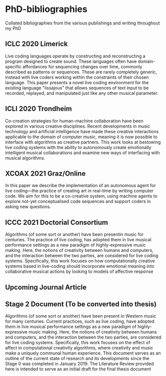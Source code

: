 # PhD-bibliographies
Collated bibliographies from the various publishings and writing throughout my PhD


## ICLC 2020 Limerick 

Live coding languages operate by constructing and reconstructing a program designed to create sound. These languages often have domain-specific affordances for sequencing changes over time, commonly described as patterns or sequences. These are rarely completely generic, instead with live coders working within the constraints of their chosen language. This paper presents a novel live coding environment for the existing language "lissajous" that allows sequences of text input to be recorded, replayed, and manipulated just like any other musical parameter.


## ICLI 2020 Trondheim 


Co-creation strategies for human-machine collaboration have been explored in various creative disciplines. Recent developments in music technology and artificial intelligence have made these creative interactions applicable to the domain of computer music, meaning it is now possible to interface with algorithms as creative partners. This work looks at bestowing live coding systems with the ability to autonomously create emotionally intelligent musical collaborations and examine new ways of interfacing with musical algorithms.

## XCOAX 2021 Graz/Online

In this paper we describe the implementation of an autonomous agent for live coding—the practice of creating art in real-time by writing computer code. We aim for this to be a co-creative system, using machine agents to explore not-yet conceptualised code sequences and support coders in asking new questions.


## ICCC 2021 Doctorial Consortium 

Algorithms (of some sort or another) have been presentin  music  for  centuries.  The  practice  of  live  coding, has adopted them in live musical performance settings as  a  new  paradigm  of  highly-expressive  music  making. Here, the notions of creativity between humans and computers, and the interaction between the two parties, are  considered  for  live  coding  systems.   Specifically, this work focuses on how computationally creative systems based in live-coding should incorporate emotional meaning into collaborative musical actions by looking to models of affective response



## Upcoming Journal Article 



## Stage 2 Document (To be converted into thesis)

Algorithms (of some sort or another) have been present in Western music for many centuries. Current practices, such as live coding, have adopted them in live musical performance settings as a new paradigm of highly-expressive music making. Here, the notions of creativity between humans and computers, and the interaction between the two parties, are considered for live coding systems. Specifically, this work focuses on the effect of affect in computational creativity algorithms, where creativity and music make a uniquely communal human experience. This document serves as an outline of the current state of research and its developments since the Stage 0 was completed in January 2019. The Literature Review provided here is intended to serve as an initial draft for the final thesis document



